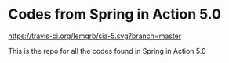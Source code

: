 # Codes from Spring in Action 5.0

https://travis-ci.org/lemgrb/sia-5.svg?branch=master

This is the repo for all the codes found in Spring in Action 5.0
